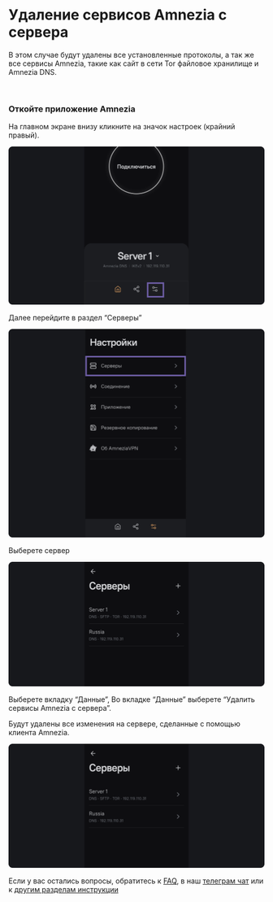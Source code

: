 # Удаление сервисов Amnezia с сервера 

В этом случае будут удалены все установленныe протоколы, а так же все сервисы Amnezia, такие как cайт в сети Tor файловое хранилище и Amnezia DNS.  

&nbsp;

### Откойте приложение Amnezia


На главном экране  внизу  кликните на значок настроек (крайний правый). 

![instruction 1](https://raw.githubusercontent.com/Aftershock669/amnezia-open-docs/master/docs/ru/instructions/07_delete-servises-amnezia/img/dsa_ru_1.png)

Далее перейдите в раздел “Серверы” 

![instruction 1](https://raw.githubusercontent.com/Aftershock669/amnezia-open-docs/master/docs/ru/instructions/07_delete-servises-amnezia/img/dsa_ru_2.png)

Выберете сервер 

![instruction 1](https://raw.githubusercontent.com/Aftershock669/amnezia-open-docs/master/docs/ru/instructions/07_delete-servises-amnezia/img/dsa_ru_3.png)

Выберете вкладку “Данные”, 
Во вкладке “Данные” выберете  “Удалить сервисы Amnezia с сервера”.

Будут удалены все изменения на сервере,  сделанные с помощью  клиента Amnezia. 

![instruction 1](https://raw.githubusercontent.com/Aftershock669/amnezia-open-docs/master/docs/ru/instructions/07_delete-servises-amnezia/img/dsa_ru_3.png)


Если у вас остались вопросы, обратитесь к [FAQ], в наш [телеграм чат] или к [другим разделам инструкции]


[amnezia-site-ext-link]: https://amnezia-web-nx1r.vercel.app
[about-int-link]: /about
[FAQ]: /about 
[телеграм чат]: /about 
[другим разделам инструкции]: /about





